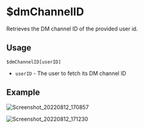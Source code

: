 # $dmChannelID
Retrieves the DM channel ID of the provided user id.

## Usage
```
$dmChannelID[userID]
```
- `userID` - The user to fetch its DM channel ID

## Example
![Screenshot_20220812_170857](https://user-images.githubusercontent.com/95774950/184350154-4e08f818-e1c6-483b-bfc0-f7741c1381da.png)

![Screenshot_20220812_171230](https://user-images.githubusercontent.com/95774950/184350174-776d0d09-de35-4f2a-bef8-7683135752ea.png)
